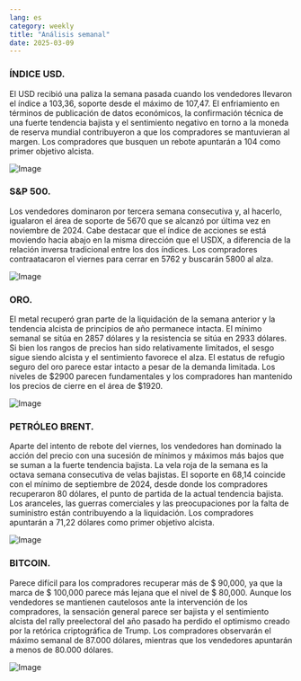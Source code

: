 ```yaml
---
lang: es
category: weekly
title: "Análisis semanal"
date: 2025-03-09
---
```


### ÍNDICE USD.

El USD recibió una paliza la semana pasada cuando los vendedores llevaron el índice a 103,36, soporte desde el máximo de 107,47. El enfriamiento en términos de publicación de datos económicos, la confirmación técnica de una fuerte tendencia bajista y el sentimiento negativo en torno a la moneda de reserva mundial contribuyeron a que los compradores se mantuvieran al margen. Los compradores que busquen un rebote apuntarán a 104 como primer objetivo alcista.

![Image](https://markleighedu.github.io/img/Mar-2025/09-Mar-2025/usdindex.jpg)

### S&P 500.

Los vendedores dominaron por tercera semana consecutiva y, al hacerlo, igualaron el área de soporte de 5670 que se alcanzó por última vez en noviembre de 2024. Cabe destacar que el índice de acciones se está moviendo hacia abajo en la misma dirección que el USDX, a diferencia de la relación inversa tradicional entre los dos índices. Los compradores contraatacaron el viernes para cerrar en 5762 y buscarán 5800 al alza.

![Image](https://markleighedu.github.io/img/Mar-2025/09-Mar-2025/sp500.jpg)

### ORO.

El metal recuperó gran parte de la liquidación de la semana anterior y la tendencia alcista de principios de año permanece intacta. El mínimo semanal se sitúa en 2857 dólares y la resistencia se sitúa en 2933 dólares. Si bien los rangos de precios han sido relativamente limitados, el sesgo sigue siendo alcista y el sentimiento favorece el alza. El estatus de refugio seguro del oro parece estar intacto a pesar de la demanda limitada. Los niveles de $2900 parecen fundamentales y los compradores han mantenido los precios de cierre en el área de $1920.

![Image](https://markleighedu.github.io/img/Mar-2025/09-Mar-2025/gold.jpg)

### PETRÓLEO BRENT.

Aparte del intento de rebote del viernes, los vendedores han dominado la acción del precio con una sucesión de mínimos y máximos más bajos que se suman a la fuerte tendencia bajista. La vela roja de la semana es la octava semana consecutiva de velas bajistas. El soporte en 68,14 coincide con el mínimo de septiembre de 2024, desde donde los compradores recuperaron 80 dólares, el punto de partida de la actual tendencia bajista. Los aranceles, las guerras comerciales y las preocupaciones por la falta de suministro están contribuyendo a la liquidación. Los compradores apuntarán a 71,22 dólares como primer objetivo alcista.

![Image](https://markleighedu.github.io/img/Mar-2025/09-Mar-2025/brentoil.jpg)

### BITCOIN.

Parece difícil para los compradores recuperar más de $ 90,000, ya que la marca de $ 100,000 parece más lejana que el nivel de $ 80,000. Aunque los vendedores se mantienen cautelosos ante la intervención de los compradores, la sensación general parece ser bajista y el sentimiento alcista del rally preelectoral del año pasado ha perdido el optimismo creado por la retórica criptográfica de Trump. Los compradores observarán el máximo semanal de 87.000 dólares, mientras que los vendedores apuntarán a menos de 80.000 dólares.

![Image](https://markleighedu.github.io/img/Mar-2025/09-Mar-2025/bitcoin.jpg)

